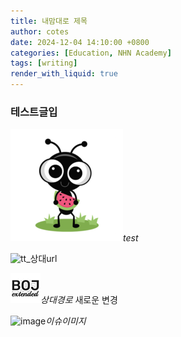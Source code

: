 ```yaml
---
title: 내맘대로 제목
author: cotes
date: 2024-12-04 14:10:00 +0800
categories: [Education, NHN Academy]
tags: [writing]
render_with_liquid: true
---
```



### 테스트글입

![tt](/assets/img/favicons/apple-touch-icon.png)_test_

![tt](https://unggu0704.github.io/learninghub/assets/img/favicons/apple-touch-icon.png)_상대url


![tt](_posts\image\icon48-2.png)_상대경로_
새로운 변경


![image](https://github.com/user-attachments/assets/fbb45272-3c88-47e1-a53e-2b39734ab4b1)_이슈이미지_
